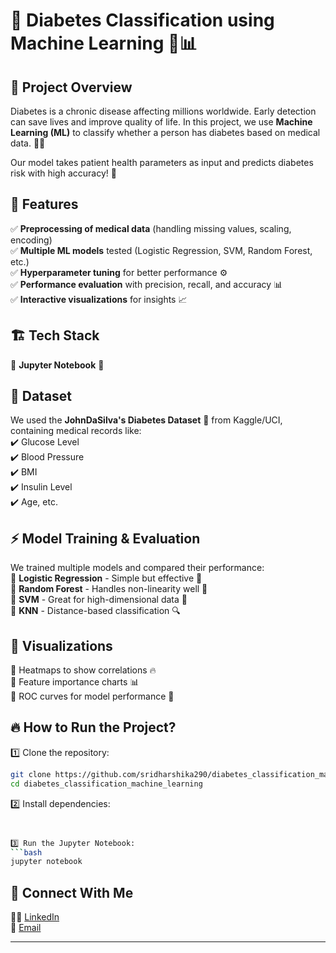 
# 🏥 Diabetes Classification using Machine Learning 🤖📊  

## 🚀 Project Overview  
Diabetes is a chronic disease affecting millions worldwide. Early detection can save lives and improve quality of life. In this project, we use **Machine Learning (ML)** to classify whether a person has diabetes based on medical data. 💉🔬  

Our model takes patient health parameters as input and predicts diabetes risk with high accuracy! 🎯  

## 📌 Features  
✅ **Preprocessing of medical data** (handling missing values, scaling, encoding)  
✅ **Multiple ML models** tested (Logistic Regression, SVM, Random Forest, etc.)  
✅ **Hyperparameter tuning** for better performance ⚙️  
✅ **Performance evaluation** with precision, recall, and accuracy 📊  
✅ **Interactive visualizations** for insights 📈  

## 🏗️ Tech Stack   
🔹 **Jupyter Notebook** 📓  

## 📂 Dataset  
We used the **JohnDaSilva's Diabetes Dataset** 🏥 from Kaggle/UCI, containing medical records like:  
✔️ Glucose Level  
✔️ Blood Pressure  
✔️ BMI  
✔️ Insulin Level  
✔️ Age, etc.  

## ⚡ Model Training & Evaluation  
We trained multiple models and compared their performance:  
📌 **Logistic Regression** - Simple but effective 🔹  
📌 **Random Forest** - Handles non-linearity well 🌲  
📌 **SVM** - Great for high-dimensional data 🔄  
📌 **KNN** - Distance-based classification 🔍  

## 🎨 Visualizations  
🔸 Heatmaps to show correlations 🔥  
🔸 Feature importance charts 📊  
🔸 ROC curves for model performance 🚀  

## 🔥 How to Run the Project?  
1️⃣ Clone the repository:  
   ```bash
   git clone https://github.com/sridharshika290/diabetes_classification_machine_learning.git
   cd diabetes_classification_machine_learning
   ```  
2️⃣ Install dependencies:  
   ```bash


3️⃣ Run the Jupyter Notebook:  
   ```bash
   jupyter notebook
   ```  

## 🔗 Connect With Me  
👨‍💻 [LinkedIn](www.linkedin.com/in/sridharshika-s-351aa0290)  
📩 [Email](sridharshika29@gmail.com)  

---
